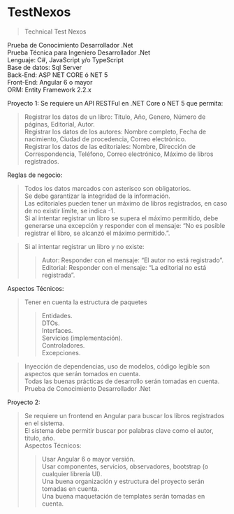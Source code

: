 # TestNexos
>Technical Test Nexos

Prueba de Conocimiento Desarrollador .Net <br>
Prueba Técnica para Ingeniero Desarrollador .Net <br>
Lenguaje: C#, JavaScript y/o TypeScript <br>
Base de datos: Sql Server <br>
Back-End: ASP NET CORE ó NET 5 <br>
Front-End: Angular 6 o mayor <br>
ORM: Entity Framework 2.2.x <br>

Proyecto 1:
Se requiere un API RESTFul en .NET Core o NET 5 que permita: <br>
> Registrar los datos de un libro: Titulo, Año, Genero, Número de páginas, Editorial, Autor. <br>
> Registrar los datos de los autores: Nombre completo, Fecha de nacimiento, Ciudad de procedencia, Correo electrónico. <br>
> Registrar los datos de las editoriales: Nombre, Dirección de Correspondencia, Teléfono, Correo electrónico, Máximo de libros registrados. <br>

Reglas de negocio:
> Todos los datos marcados con asterisco son obligatorios. <br>
> Se debe garantizar la integridad de la información. <br>
> Las editoriales pueden tener un máximo de libros registrados, en caso de no existir límite, se indica -1. <br>
> Si al intentar registrar un libro se supera el máximo permitido, debe generarse una excepción y responder con el mensaje: “No es posible registrar el libro, se alcanzó el máximo permitido.”.<br>

> Si al intentar registrar un libro y no existe: <br>
> > Autor: Responder con el mensaje: “El autor no está registrado”. <br>
> > Editorial: Responder con el mensaje: “La editorial no está registrada”. <br>

Aspectos Técnicos:
> Tener en cuenta la estructura de paquetes <br>
> > Entidades. <br>
> > DTOs. <br>
> > Interfaces. <br>
> > Servicios (implementación). <br>
> > Controladores. <br>
> > Excepciones. <br>

> Inyección de dependencias, uso de modelos, código legible son aspectos que serán tomados en cuenta. <br>
> Todas las buenas prácticas de desarrollo serán tomadas en cuenta. <br>
> Prueba de Conocimiento Desarrollador .Net <br>

Proyecto 2:
> Se requiere un frontend en Angular para buscar los libros registrados en el sistema. <br>
> El sistema debe permitir buscar por palabras clave como el autor, titulo, año. <br>
> Aspectos Técnicos:<br>
> > Usar Angular 6 o mayor versión. <br>
> > Usar componentes, servicios, observadores, bootstrap (o cualquier librería UI). <br>
> > Una buena organización y estructura del proyecto serán tomadas en cuenta. <br>
> > Una buena maquetación de templates serán tomadas en cuenta. <br>

